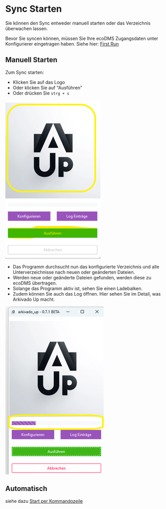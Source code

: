 # Sync Starten

Sie können den Sync entweder manuell starten oder das Verzeichnis überwachen lassen.

Bevor Sie syncen können, müssen Sie Ihre ecoDMS Zugangsdaten unter Konfigurierer eingetragen haben. Siehe hier:
[First Run](004config.md)

## Manuell Starten

Zum Sync starten:

- Klicken Sie auf das Logo
- Oder klicken Sie auf "Ausführen"
- Oder drücken Sie ```strg + s```

![Sync Starten](../img/start.png)

- Das Programm durchsucht nun das konfigurierte Verzeichnis und alle Unterverzeichnisse nach neuen oder geänderten Dateien.
- Werden neue oder geänderte Dateien gefunden, werden diese zu ecoDMS übertragen.
- Solange das Programm aktiv ist, sehen Sie einen Ladebalken.
- Zudem können Sie auch das Log öffnen. Hier sehen Sie im Detail, was Arkivado Up macht.

![Ladebalken](../img/ladebalken.png)

## Automatisch

   siehe dazu [Start per Kommandozeile](<007start per Kommandozeile.md>)